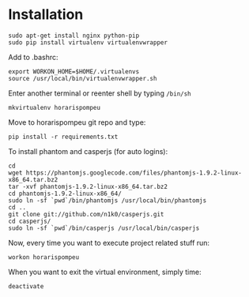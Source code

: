 # Installation

    sudo apt-get install nginx python-pip
    sudo pip install virtualenv virtualenvwrapper

Add to .bashrc:

    export WORKON_HOME=$HOME/.virtualenvs
    source /usr/local/bin/virtualenvwrapper.sh

Enter another terminal or reenter shell by typing `/bin/sh`

    mkvirtualenv horarispompeu

Move to horarispompeu git repo and type:

    pip install -r requirements.txt

To install phantom and casperjs (for auto logins):

    cd
    wget https://phantomjs.googlecode.com/files/phantomjs-1.9.2-linux-x86_64.tar.bz2
    tar -xvf phantomjs-1.9.2-linux-x86_64.tar.bz2
    cd phantomjs-1.9.2-linux-x86_64/
    sudo ln -sf `pwd`/bin/phantomjs /usr/local/bin/phantomjs
    cd ..
    git clone git://github.com/n1k0/casperjs.git
    cd casperjs/
    sudo ln -sf `pwd`/bin/casperjs /usr/local/bin/casperjs

Now, every time you want to execute project related stuff run:

    workon horarispompeu

When you want to exit the virtual environment, simply time:

    deactivate
